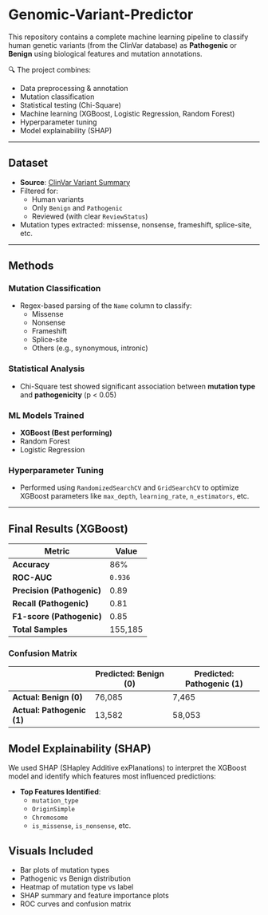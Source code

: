 # Genomic-Variant-Predictor

This repository contains a complete machine learning pipeline to classify human genetic variants (from the ClinVar database) as **Pathogenic** or **Benign** using biological features and mutation annotations.

🔍 The project combines:
- Data preprocessing & annotation
- Mutation classification
- Statistical testing (Chi-Square)
- Machine learning (XGBoost, Logistic Regression, Random Forest)
- Hyperparameter tuning
- Model explainability (SHAP)

---

## Dataset

- **Source**: [ClinVar Variant Summary](https://ftp.ncbi.nlm.nih.gov/pub/clinvar/tab_delimited/variant_summary.txt.gz)
- Filtered for:
  - Human variants
  - Only `Benign` and `Pathogenic`
  - Reviewed (with clear `ReviewStatus`)
- Mutation types extracted: missense, nonsense, frameshift, splice-site, etc.

---

##  Methods

### Mutation Classification
- Regex-based parsing of the `Name` column to classify:
  - Missense
  - Nonsense
  - Frameshift
  - Splice-site
  - Others (e.g., synonymous, intronic)

### Statistical Analysis
- Chi-Square test showed significant association between **mutation type** and **pathogenicity** (p < 0.05)

### ML Models Trained
- **XGBoost (Best performing)**
- Random Forest
- Logistic Regression

### Hyperparameter Tuning
- Performed using `RandomizedSearchCV` and `GridSearchCV` to optimize XGBoost parameters like `max_depth`, `learning_rate`, `n_estimators`, etc.

---

## Final Results (XGBoost)

| Metric                | Value     |
|-----------------------|-----------|
| **Accuracy**          | 86%       |
| **ROC-AUC**           | `0.936`   |
| **Precision (Pathogenic)** | 0.89 |
| **Recall (Pathogenic)**    | 0.81 |
| **F1-score (Pathogenic)**  | 0.85 |
| **Total Samples**     | 155,185   |

### Confusion Matrix
|                            | **Predicted: Benign (0)** | **Predicted: Pathogenic (1)** |
| -------------------------- | ------------------------- | ----------------------------- |
| **Actual: Benign (0)**     | 76,085                    | 7,465                         |
| **Actual: Pathogenic (1)** | 13,582                    | 58,053                        |


## Model Explainability (SHAP)

We used SHAP (SHapley Additive exPlanations) to interpret the XGBoost model and identify which features most influenced predictions:

- **Top Features Identified**:
  - `mutation_type`
  - `OriginSimple`
  - `Chromosome`
  - `is_missense`, `is_nonsense`, etc.

## Visuals Included

- Bar plots of mutation types
- Pathogenic vs Benign distribution
- Heatmap of mutation type vs label
- SHAP summary and feature importance plots
- ROC curves and confusion matrix

